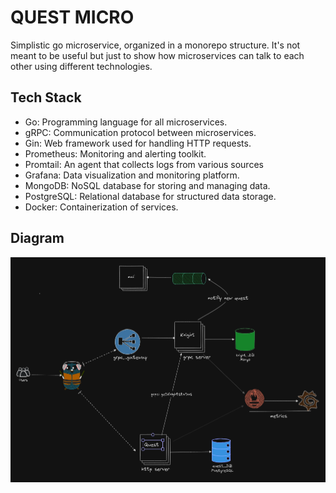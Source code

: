 # QUEST MICRO

Simplistic go microservice, organized in a monorepo structure. It's not meant to be useful but just to show how microservices can talk to each other using different technologies.

## Tech Stack

- Go: Programming language for all microservices.
- gRPC: Communication protocol between microservices.
- Gin: Web framework used for handling HTTP requests.
- Prometheus: Monitoring and alerting toolkit.
- Promtail: An agent that collects logs from various sources
- Grafana: Data visualization and monitoring platform.
- MongoDB: NoSQL database for storing and managing data.
- PostgreSQL: Relational database for structured data storage.
- Docker: Containerization of services.

## Diagram

<img width="1028" alt="image" src="https://raw.githubusercontent.com/Lafetz/quest-demo/main/docs/diagram.png">
